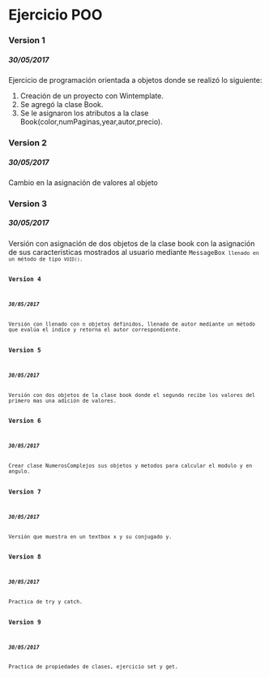 <h1>Ejercicio POO</h1>
<h3>Version 1</h3>
<h5>30/05/2017</h5>
Ejercicio de programación orientada a objetos donde se realizó lo siguiente:

1. Creación de un proyecto con Wintemplate.
2. Se agregó la clase Book.
3. Se le asignaron los atributos a la clase Book(color,numPaginas,year,autor,precio).

<h3>Version 2</h3>
<h5>30/05/2017</h5>
Cambio en la asignación de valores al objeto

<h3>Version 3</h3>
<h5>30/05/2017</h5>
Versión con asignación de dos objetos de la clase book con la asignación de sus características mostrados al usuario mediante <code>MessageBox<code> llenado en un método de tipo <code>VOID()</code>.

<h3>Version 4</h3>
<h5>30/05/2017</h5>
Versión con llenado con n objetos definidos, llenado de autor mediante un método que evalúa el indice y retorna el autor correspondiente.

<h3>Version 5</h3>
<h5>30/05/2017</h5>
Versión con dos objetos de la clase book donde el segundo recibe los valores del primero mas una adición de valores.

<h3>Version 6</h3>
<h5>30/05/2017</h5>
Crear clase NumerosComplejos sus objetos y metodos para calcular el modulo y en angulo.

<h3>Version 7</h3>
<h5>30/05/2017</h5>
Versión que muestra en un textbox x y su conjugado y.

<h3>Version 8</h3>
<h5>30/05/2017</h5>
Practica de try y catch.

<h3>Version 9</h3>
<h5>30/05/2017</h5>
Practica de propiedades de clases, ejercicio set y get.
